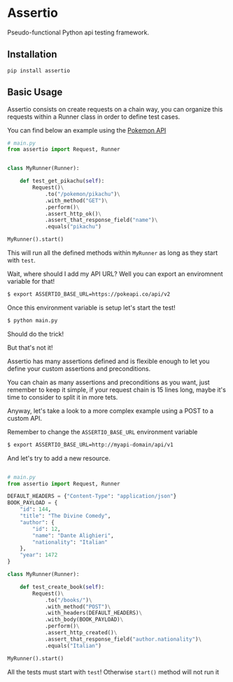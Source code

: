 # Assertio

Pseudo-functional Python api testing framework.

## Installation

`pip install assertio`

## Basic Usage

Assertio consists on create requests on a chain way, you can organize
this requests within a Runner class in order to define test cases.

You can find below an example using the [Pokemon API](https://pokeapi.co)

```python
# main.py
from assertio import Request, Runner


class MyRunner(Runner):

    def test_get_pikachu(self):
        Request()\
            .to("/pokemon/pikachu")\
            .with_method("GET")\
            .perform()\
            .assert_http_ok()\
            .assert_that_response_field("name")\
            .equals("pikachu")

MyRunner().start()

```

This will run all the defined methods within `MyRunner` as long as they start
with `test`.

Wait, where should I add my API URL? 
Well you can export an enviromnent variable for that!

```bash
$ export ASSERTIO_BASE_URL=https://pokeapi.co/api/v2
```

Once this environment variable is setup let's start the test!

```bash
$ python main.py
```

Should do the trick!


But that's not it!

Assertio has many assertions defined and is flexible enough to let you define
your custom assertions and preconditions.

You can chain as many assertions and preconditions as you want, just remember
to keep it simple, if your request chain is 15 lines long, maybe it's time
to consider to split it in more tets.

Anyway, let's take a look to a more complex example using a POST to a custom
API.

Remember to change the `ASSERTIO_BASE_URL` environment variable

```bash
$ export ASSERTIO_BASE_URL=http://myapi-domain/api/v1
```

And let's try to add a new resource.

```python

# main.py
from assertio import Request, Runner

DEFAULT_HEADERS = {"Content-Type": "application/json"}
BOOK_PAYLOAD = {
    "id": 144,
    "title": "The Divine Comedy", 
    "author": {
        "id": 12,
        "name": "Dante Alighieri",
        "nationality": "Italian"
    }, 
    "year": 1472
}

class MyRunner(Runner):

    def test_create_book(self):
        Request()\
            .to("/books/")\
            .with_method("POST")\
            .with_headers(DEFAULT_HEADERS)\
            .with_body(BOOK_PAYLOAD)\
            .perform()\
            .assert_http_created()\
            .assert_that_response_field("author.nationality")\
            .equals("Italian")

MyRunner().start()
```

All the tests must start with `test`! 
Otherwise `start()` method will not run it

